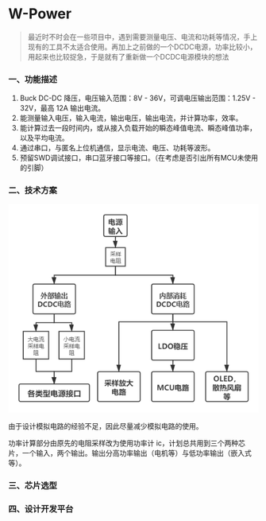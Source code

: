 # W-Power

> 最近时不时会在一些项目中，遇到需要测量电压、电流和功耗等情况，手上现有的工具不太适合使用。再加上之前做的一个DCDC电源，功率比较小，用起来也比较捉急，于是就有了重新做一个DCDC电源模块的想法

### 一、功能描述

1. Buck DC-DC 降压，电压输入范围：8V - 36V，可调电压输出范围：1.25V - 32V，最高 12A 输出电流。
2. 能测量输入电压，输入电流，输出电压，输出电流，并计算功率，效率。
3. 能计算过去一段时间内，或从接入负载开始的瞬态峰值电流、瞬态峰值功率，以及平均电流。
4. 通过串口，与匿名上位机通信，显示电流、电压、功耗等波形。
5. 预留SWD调试接口，串口蓝牙接口等接口。（在考虑是否引出所有MCU未使用的引脚）

### 二、技术方案

![电路技术方案](docs/figures/电路技术方案.png)

由于设计模拟电路的经验不足，因此尽量减少模拟电路的使用。

功率计算部分由原先的电阻采样改为使用功率计 ic，计划总共用到三个两种芯片，一个输入，两个输出。输出分高功率输出（电机等）与低功率输出（嵌入式等）。

### 三、芯片选型

### 四、设计开发平台